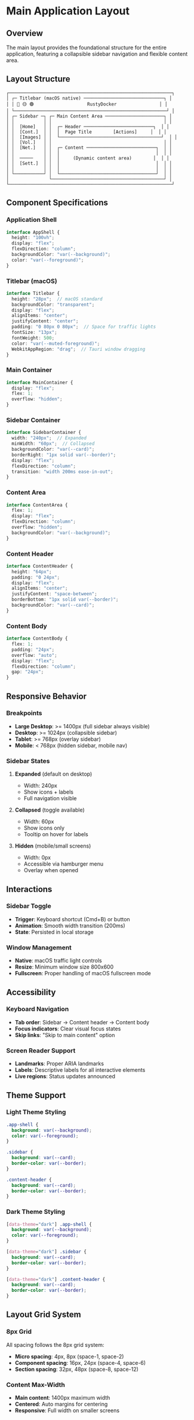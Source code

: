 # Main Application Layout

## Overview
The main layout provides the foundational structure for the entire application, featuring a collapsible sidebar navigation and flexible content area.

## Layout Structure

```
┌─────────────────────────────────────────────────────────────┐
│ ┌─ Titlebar (macOS native) ──────────────────────────────┐ │
│ │ 🔴 🟡 🟢                    RustyDocker                │ │
│ └─────────────────────────────────────────────────────────┘ │
│ ┌─ Sidebar ─┐ ┌─ Main Content Area ──────────────────────┐ │
│ │           │ │                                          │ │
│ │  [Home]   │ │  ┌─ Header ──────────────────────────┐  │ │
│ │  [Cont.]  │ │  │  Page Title        [Actions]     │  │ │
│ │  [Images] │ │  └──────────────────────────────────────┘  │ │
│ │  [Vol.]   │ │                                          │ │
│ │  [Net.]   │ │  ┌─ Content ──────────────────────────┐  │ │
│ │           │ │  │                                    │  │ │
│ │  ─────    │ │  │     (Dynamic content area)        │  │ │
│ │  [Sett.]  │ │  │                                    │  │ │
│ │           │ │  │                                    │  │ │
│ └───────────┘ │  └────────────────────────────────────┘  │ │
│               └──────────────────────────────────────────┘ │
└─────────────────────────────────────────────────────────────┘
```

## Component Specifications

### Application Shell
```typescript
interface AppShell {
  height: "100vh";
  display: "flex";
  flexDirection: "column";
  backgroundColor: "var(--background)";
  color: "var(--foreground)";
}
```

### Titlebar (macOS)
```typescript
interface Titlebar {
  height: "28px";  // macOS standard
  backgroundColor: "transparent";
  display: "flex";
  alignItems: "center";
  justifyContent: "center";
  padding: "0 80px 0 80px";  // Space for traffic lights
  fontSize: "13px";
  fontWeight: 500;
  color: "var(--muted-foreground)";
  WebkitAppRegion: "drag";  // Tauri window dragging
}
```

### Main Container
```typescript
interface MainContainer {
  display: "flex";
  flex: 1;
  overflow: "hidden";
}
```

### Sidebar Container
```typescript
interface SidebarContainer {
  width: "240px";  // Expanded
  minWidth: "60px";  // Collapsed
  backgroundColor: "var(--card)";
  borderRight: "1px solid var(--border)";
  display: "flex";
  flexDirection: "column";
  transition: "width 200ms ease-in-out";
}
```

### Content Area
```typescript
interface ContentArea {
  flex: 1;
  display: "flex";
  flexDirection: "column";
  overflow: "hidden";
  backgroundColor: "var(--background)";
}
```

### Content Header
```typescript
interface ContentHeader {
  height: "64px";
  padding: "0 24px";
  display: "flex";
  alignItems: "center";
  justifyContent: "space-between";
  borderBottom: "1px solid var(--border)";
  backgroundColor: "var(--card)";
}
```

### Content Body
```typescript
interface ContentBody {
  flex: 1;
  padding: "24px";
  overflow: "auto";
  display: "flex";
  flexDirection: "column";
  gap: "24px";
}
```

## Responsive Behavior

### Breakpoints
- **Large Desktop**: >= 1400px (full sidebar always visible)
- **Desktop**: >= 1024px (collapsible sidebar)
- **Tablet**: >= 768px (overlay sidebar)
- **Mobile**: < 768px (hidden sidebar, mobile nav)

### Sidebar States
1. **Expanded** (default on desktop)
   - Width: 240px
   - Show icons + labels
   - Full navigation visible

2. **Collapsed** (toggle available)
   - Width: 60px
   - Show icons only
   - Tooltip on hover for labels

3. **Hidden** (mobile/small screens)
   - Width: 0px
   - Accessible via hamburger menu
   - Overlay when opened

## Interactions

### Sidebar Toggle
- **Trigger**: Keyboard shortcut (Cmd+B) or button
- **Animation**: Smooth width transition (200ms)
- **State**: Persisted in local storage

### Window Management
- **Native**: macOS traffic light controls
- **Resize**: Minimum window size 800x600
- **Fullscreen**: Proper handling of macOS fullscreen mode

## Accessibility

### Keyboard Navigation
- **Tab order**: Sidebar → Content header → Content body
- **Focus indicators**: Clear visual focus states
- **Skip links**: "Skip to main content" option

### Screen Reader Support
- **Landmarks**: Proper ARIA landmarks
- **Labels**: Descriptive labels for all interactive elements
- **Live regions**: Status updates announced

## Theme Support

### Light Theme Styling
```css
.app-shell {
  background: var(--background);
  color: var(--foreground);
}

.sidebar {
  background: var(--card);
  border-color: var(--border);
}

.content-header {
  background: var(--card);
  border-color: var(--border);
}
```

### Dark Theme Styling
```css
[data-theme="dark"] .app-shell {
  background: var(--background);
  color: var(--foreground);
}

[data-theme="dark"] .sidebar {
  background: var(--card);
  border-color: var(--border);
}

[data-theme="dark"] .content-header {
  background: var(--card);
  border-color: var(--border);
}
```

## Layout Grid System

### 8px Grid
All spacing follows the 8px grid system:
- **Micro spacing**: 4px, 8px (space-1, space-2)
- **Component spacing**: 16px, 24px (space-4, space-6)
- **Section spacing**: 32px, 48px (space-8, space-12)

### Content Max-Width
- **Main content**: 1400px maximum width
- **Centered**: Auto margins for centering
- **Responsive**: Full width on smaller screens